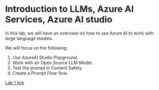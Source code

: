 # Introduction to LLMs, Azure AI Services, Azure AI studio

In this lab, we will have an overview on how to use Azure AI to work with large language models.

We will focus on the following:
1) Use AzureAI Studio Playground.
2) Work with an Open Source LLM Model.
3) Test the prompt in Content Safety.
4) Create a Prompt Flow flow.

[Lab 1 link](https://github.com/pwine123/Transform-with-Azure-AI-Data-and-Apps-Platform/tree/main/lesson_01)
